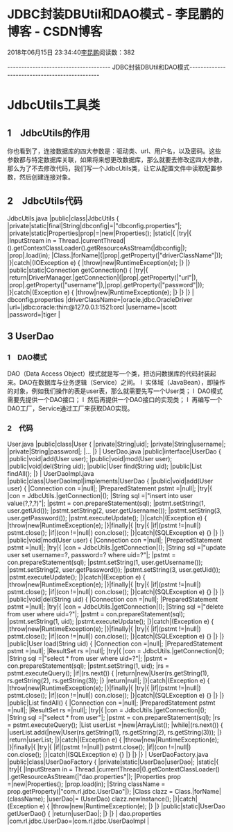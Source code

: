 
# JDBC封装DBUtil和DAO模式 - 李昆鹏的博客 - CSDN博客


2018年06月15日 23:34:40[李昆鹏](https://me.csdn.net/weixin_41547486)阅读数：382


------------------------------------- JDBC封装DBUtil和DAO模式----------------------------------------------
# JdbcUtils工具类

## 1　JdbcUtils的作用
你也看到了，连接数据库的四大参数是：驱动类、url、用户名，以及密码。这些参数都与特定数据库关联，如果将来想更改数据库，那么就要去修改这四大参数，那么为了不去修改代码，我们写一个JdbcUtils类，让它从配置文件中读取配置参数，然后创建连接对象。

## 2　JdbcUtils代码
JdbcUtils.java
|public|class|JdbcUtils {
|private|static|final|String|dbconfig|=|"dbconfig.properties"|;
|private|static|Properties|prop|=|new|Properties();
|static|{
|try|{
|InputStream in = Thread.|currentThread|().getContextClassLoader().getResourceAsStream(|dbconfig|);
|prop|.load(in);
|Class.|forName|(|prop|.getProperty(|"driverClassName"|));
|}|catch|(IOException e) {
|throw|new|RuntimeException(e);
|}
|}
|public|static|Connection getConnection() {
|try|{
|return|DriverManager.|getConnection|(|prop|.getProperty(|"url"|),
|prop|.getProperty(|"username"|),|prop|.getProperty(|"password"|));
|}|catch|(Exception e) {
|throw|new|RuntimeException(e);
|}
|}
|}
|
dbconfig.properties
|driverClassName=|oracle.jdbc.OracleDriver
|url=|jdbc:oracle:thin:@127.0.0.1:1521:orcl
|username=|scott
|password=|tiger
|

## 3 UserDao

### 1　DAO模式
DAO（Data Access Object）模式就是写一个类，把访问数据库的代码封装起来。DAO在数据库与业务逻辑（Service）之间。
l  实体域（JavaBean），即操作的对象，例如我们操作的表是user表，那么就需要先写一个User类；
l  DAO模式需要先提供一个DAO接口；
l  然后再提供一个DAO接口的实现类；
l  再编写一个DAO工厂，Service通过工厂来获取DAO实现。

### 2　代码
User.java
|public|class|User {
|private|String|uid|;
|private|String|username|;
|private|String|password|;
|…
|}
|
UserDao.java
|public|interface|UserDao {
|public|void|add(User user);
|public|void|mod(User user);
|public|void|del(String uid);
|public|User find(String uid);
|public|List<User> findAll();
|}
|
UserDaoImpl.java
|public|class|UserDaoImpl|implements|UserDao {
|public|void|add(User user) {
|Connection con =|null|;
|PreparedStatement pstmt =|null|;
|try|{
|con = JdbcUtils.|getConnection|();
|String sql =|"insert into user value(?,?,?)"|;
|pstmt = con.prepareStatement(sql);
|pstmt.setString(1, user.getUid());
|pstmt.setString(2,  user.getUsername());
|pstmt.setString(3,  user.getPassword());
|pstmt.executeUpdate();
|}|catch|(Exception e) {
|throw|new|RuntimeException(e);
|}|finally|{
|try|{
|if|(pstmt !=|null|) pstmt.close();
|if|(con !=|null|) con.close();
|}|catch|(SQLException e) {}
|}
|}
|public|void|mod(User user) {
|Connection con =|null|;
|PreparedStatement pstmt =|null|;
|try|{
|con = JdbcUtils.|getConnection|();
|String sql =|"update user set username=?, password=? where  uid=?"|;
|pstmt = con.prepareStatement(sql);
|pstmt.setString(1,  user.getUsername());
|pstmt.setString(2,  user.getPassword());
|pstmt.setString(3, user.getUid());
|pstmt.executeUpdate();
|}|catch|(Exception e) {
|throw|new|RuntimeException(e);
|}|finally|{
|try|{
|if|(pstmt !=|null|) pstmt.close();
|if|(con !=|null|) con.close();
|}|catch|(SQLException e) {}
|}
|}
|public|void|del(String uid) {
|Connection con =|null|;
|PreparedStatement pstmt =|null|;
|try|{
|con = JdbcUtils.|getConnection|();
|String sql =|"delete from user where uid=?"|;
|pstmt = con.prepareStatement(sql);
|pstmt.setString(1, uid);
|pstmt.executeUpdate();
|}|catch|(Exception e) {
|throw|new|RuntimeException(e);
|}|finally|{
|try|{
|if|(pstmt !=|null|) pstmt.close();
|if|(con !=|null|) con.close();
|}|catch|(SQLException e) {}
|}
|}
|public|User load(String uid) {
|Connection con =|null|;
|PreparedStatement pstmt =|null|;
|ResultSet rs =|null|;
|try|{
|con = JdbcUtils.|getConnection|();
|String sql =|"select * from user where uid=?"|;
|pstmt = con.prepareStatement(sql);
|pstmt.setString(1, uid);
|rs = pstmt.executeQuery();
|if|(rs.next()) {
|return|new|User(rs.getString(1), rs.getString(2),  rs.getString(3));
|}
|return|null|;
|}|catch|(Exception e) {
|throw|new|RuntimeException(e);
|}|finally|{
|try|{
|if|(pstmt !=|null|) pstmt.close();
|if|(con !=|null|) con.close();
|}|catch|(SQLException e) {}
|}
|}
|public|List<User> findAll() {
|Connection con =|null|;
|PreparedStatement pstmt =|null|;
|ResultSet rs =|null|;
|try|{
|con = JdbcUtils.|getConnection|();
|String sql =|"select * from user"|;
|pstmt = con.prepareStatement(sql);
|rs = pstmt.executeQuery();
|List<User> userList =|new|ArrayList<User>();
|while|(rs.next()) {
|userList.add(|new|User(rs.getString(1), rs.getString(2), rs.getString(3)));
|}
|return|userList;
|}|catch|(Exception e) {
|throw|new|RuntimeException(e);
|}|finally|{
|try|{
|if|(pstmt !=|null|) pstmt.close();
|if|(con !=|null|) con.close();
|}|catch|(SQLException e) {}
|}
|}
|}
|
UserDaoFactory.java
|public|class|UserDaoFactory {
|private|static|UserDao|userDao|;
|static|{
|try|{
|InputStream in = Thread.|currentThread|().getContextClassLoader()
|.getResourceAsStream(|"dao.properties"|);
|Properties prop =|new|Properties();
|prop.load(in);
|String className =  prop.getProperty(|"com.rl.jdbc.UserDao"|);
|Class clazz = Class.|forName|(className);
|userDao|= (UserDao)  clazz.newInstance();
|}|catch|(Exception e) {
|throw|new|RuntimeException(e);
|}
|}
|public|static|UserDao getUserDao() {
|return|userDao|;
|}
|}
|
dao.properties
|com.rl.jdbc.UserDao=|com.rl.jdbc.UserDaoImpl
|


